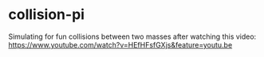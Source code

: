 # collision-pi

Simulating for fun collisions between two masses after watching this video:
https://www.youtube.com/watch?v=HEfHFsfGXjs&feature=youtu.be
